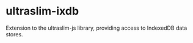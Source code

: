# ultraslim-ixdb
Extension to the ultraslim-js library, providing access to IndexedDB data stores. 
